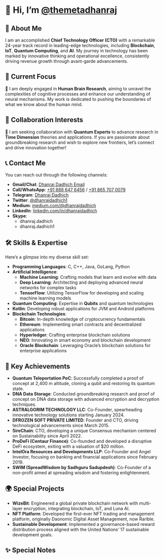 # 👋 Hi, I’m [@themetadhanraj](https://github.com/themetadhanraj)

## 🌟 About Me
I am an accomplished **Chief Technology Officer (CTO)** with a remarkable 24-year track record in leading-edge technologies, including **Blockchain**, **IoT**, **Quantum Computing**, and **AI**. My journey in technology has been marked by innovative thinking and operational excellence, consistently driving revenue growth through avant-garde advancements.

## 🔬 Current Focus
🌱 I am deeply engaged in **Human Brain Research**, aiming to unravel the complexities of cognitive processes and enhance our understanding of neural mechanisms. My work is dedicated to pushing the boundaries of what we know about the human mind.

## 🤝 Collaboration Interests
💞️ I am seeking collaboration with **Quantum Experts** to advance research in **Time Dimension** theories and applications. If you are passionate about groundbreaking research and wish to explore new frontiers, let’s connect and drive innovation together!

## 📞 Contact Me
You can reach out through the following channels:
- **Gmail/Chat**: [Dhanraj Dadhich Email](mailto:dhanraj.dadhich78@gmail.com)
- **Call/WhatsApp**: [+91 888 647 6456](https://tinyurl.com/dhanrajdadhich?source=about_page-------------------------------------) / [+91 865 707 0079](https://tinyurl.com/CallTheRaj?source=about_page-------------------------------------)
- **Telegram**: [Dhanraj Dadhich](https://t.me/thedhanraj)
- **Twitter**: [@dhanrajdadhich1](https://twitter.com/dhanrajdadhich1)
- **Medium**: [medium.com/@dhanrajdadhich](https://medium.com/@dhanrajdadhich)
- **LinkedIn**: [linkedin.com/in/dhanrajdadhich](https://www.linkedin.com/in/dhanrajdadhich)
- **Skype**: 
  - dhanraj.dadhich
  - dhanraj.dadhich1


## 🛠️ Skills & Expertise
Here’s a glimpse into my diverse skill set:
- **Programming Languages**: C, C++, Java, GoLang, Python
- **Artificial Intelligence**:
  - **Machine Learning**: Crafting models that learn and evolve with data
  - **Deep Learning**: Architecting and deploying advanced neural networks for complex tasks
  - **TensorFlow**: Utilizing TensorFlow for developing and scaling machine learning models
- **Quantum Computing**: Expertise in **Qubits** and quantum technologies
- **Kotlin**: Developing robust applications for JVM and Android platforms
- **Blockchain Technologies**:
  - **Bitcoin**: In-depth knowledge of cryptocurrency fundamentals
  - **Ethereum**: Implementing smart contracts and decentralized applications
  - **Hyperledger**: Crafting enterprise blockchain solutions
  - **NEO**: Innovating in smart economy and blockchain development
  - **Oracle Blockchain**: Leveraging Oracle’s blockchain solutions for enterprise applications

## 🚀 Key Achievements
- **Quantum Teleportation PoC**: Successfully completed a proof of concept at 2,400 m altitude, cloning a qubit and restoring its quantum state.
- **DNA Data Storage**: Conducted groundbreaking research and proof of concept on DNA data storage with advanced encryption and decryption techniques.
- **ASTRALGORIM TECHNOLOGY LLC**: Co-Founder, spearheading innovative technology solutions starting January 2024.
- **DFROZEN SOFT PRIVATE LIMITED**: Founder and CTO, driving technological advancements since March 2015.
- **5ireChain**: CTO, developing a unique Consensus mechanism centered on Sustainability since April 2022.
- **ProDeFi (Centaur Finance)**: Co-founded and developed a disruptive DeFi ecosystem, exiting with a valuation of $20 million.
- **IntelOra Resources and Developments LLP**: Co-Founder and Angel Investor, focusing on banking and financial applications since February 2019.
- **SWIM (SpreadWisdom by Sadhguru Sadupdesh)**: Co-Founder of a non-profit aimed at spreading wisdom and fostering enlightenment.

## 🌍 Special Projects
- **WizeBit**: Engineered a global private blockchain network with multi-layer encryption, integrating blockchain, IoT, and Luna AI.
- **NFT Platform**: Developed the first-ever NFT trading and management platform, originally Daonomic Digital Asset Management, now Rarible.
- **Sustainable Development**: Implemented a governance-based reward distribution process aligned with the United Nations’ 17 sustainable development goals.

## ✨ Special Notes
<!---
themetadhanraj/themetadhanraj is a ✨ special ✨ repository because its `README.md` (this file) appears on your GitHub profile.
You can click the Preview link to take a look at your changes.
--->
